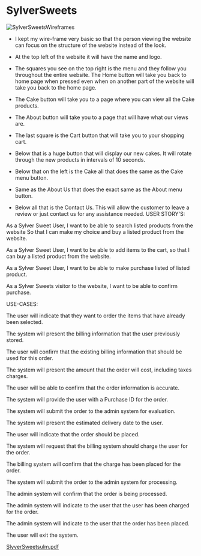 # SylverSweets
![SylverSweetsWireframes](https://user-images.githubusercontent.com/60298467/75905975-b9490900-5dfa-11ea-8f83-a4c7a45fc9d2.jpg)

- I kept my wire-frame very basic so that the person viewing the website can focus on the structure of the website instead of the look. 

- At the top left of the website it will have the name and logo. 

- The squares you see on the top right is the menu and they follow you throughout the entire website. The Home button will take you back to home page when pressed even when on another part of the website will take you back to the home page. 

- The Cake button will take you to a page where you can view all the Cake products.  

- The About button will take you to a page that will have what our views are. 

- The last square is the Cart button that will take you to your shopping cart. 

- Below that is a huge button that will display our new cakes. It will rotate through the new products in intervals of 10 seconds. 
 
- Below that on the left is the Cake all that does the same as the Cake menu button. 

- Same as the About Us that does the exact same as the About menu button. 

- Below all that is the Contact Us. This will allow the customer to leave a review or just contact us for any assistance needed. 
USER STORY'S: 

 

As a Sylver Sweet User, I want to be able to search listed products from the website So that I can make my choice and buy a listed product from the website.   

As a Sylver Sweet User, I want to be able to add items to the cart, so that I can buy a listed product from the website. 

As a Sylver Sweet User, I want to be able to make purchase listed of listed product. 

As a Sylver Sweets visitor to the website, I want to be able to confirm purchase. 

USE-CASES: 

The user will indicate that they want to order the items that have already been selected. 

The system will present the billing information that the user previously stored. 

The user will confirm that the existing billing information that should be used for this order. 

The system will present the amount that the order will cost, including taxes charges. 

The user will be able to confirm that the order information is accurate. 

The system will provide the user with a Purchase ID for the order. 

The system will submit the order to the admin system for evaluation. 

The system will present the estimated delivery date to the user. 

The user will indicate that the order should be placed. 

The system will request that the billing system should charge the user for the order. 

The billing system will confirm that the charge has been placed for the order. 

The system will submit the order to the admin system for processing. 

The admin system will confirm that the order is being processed. 

The admin system will indicate to the user that the user has been charged for the order. 

The admin system will indicate to the user that the order has been placed. 

The user will exit the system. 


[SlyverSweetsulm.pdf](https://github.com/OscarJSears/SylverSweets/files/4333799/SlyverSweetsulm.pdf)
